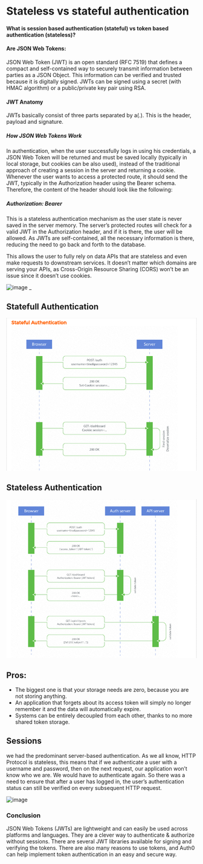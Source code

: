 # Stateless vs stateful authentication


#### What is session based authentication (stateful) vs token based authentication (stateless)?

####   Are JSON Web Tokens:
JSON Web Token (JWT) is an open standard (RFC 7519) that defines a compact and self-contained way to securely transmit information between parties as a JSON Object. This information can be verified and trusted because it is digitally signed. JWTs can be signed using a secret (with HMAC algorithm) or a public/private key pair using RSA.

#### JWT Anatomy
JWTs basically consist of three parts separated by a(.). This is the header, payload and signature.
##### How JSON Web Tokens Work
In authentication, when the user successfully logs in using his credentials, a JSON Web Token will be returned and must be saved locally (typically in local storage, but cookies can be also used), instead of the traditional approach of creating a session in the server and returning a cookie.
Whenever the user wants to access a protected route, it should send the JWT, typically in the Authorization header using the Bearer schema. Therefore, the content of the header should look like the following:

##### Authorization: Bearer <token>

This is a stateless authentication mechanism as the user state is never saved in the server memory. The server’s protected routes will check for a valid JWT in the Authorization header, and if it is there, the user will be allowed. As JWTs are self-contained, all the necessary information is there, reducing the need to go back and forth to the database.

This allows the user to fully rely on data APIs that are stateless and even make requests to downstream services. It doesn’t matter which domains are serving your APIs, as Cross-Origin Resource Sharing (CORS) won’t be an issue since it doesn’t use cookies.

![image](https://i.imgur.com/OCD5AJB.png)
_
## Statefull Authentication
 ![This is image](Stateful.png)


 ## Stateless Authentication
 ![This is image](stateless.png)

 ## Pros:
 * The biggest one is that your storage needs are zero, because you are not storing anything.
 * An application that forgets about its access token will simply no longer remember it and the data will automatically expire.
 * Systems can be entirely decoupled from each other, thanks to no more shared token storage.



## Sessions

 we had the predominant server-based authentication. As we all know, HTTP Protocol is stateless, this means that if we authenticate a user with a username and password, then on the next request, our application won’t know who we are. We would have to authenticate again. So there was a need to ensure that after a user has logged in, the user’s authentication status can still be verified on every subsequent HTTP request.

 ![image](https://i.imgur.com/cGa7eQn.png)







 ### Conclusion
JSON Web Tokens (JWTs) are lightweight and can easily be used across platforms and languages. They are a clever way to authenticate & authorize without sessions. There are several JWT libraries available for signing and verifying the tokens. There are also many reasons to use tokens, and Auth0 can help implement token authentication in an easy and secure way.
